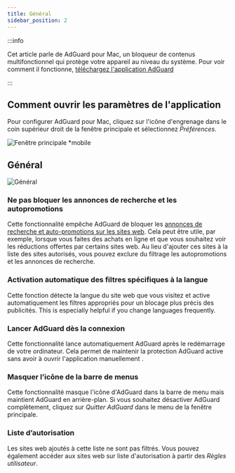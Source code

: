 ```yaml
---
title: Général
sidebar_position: 2
---
```


:::info

Cet article parle de AdGuard pour Mac, un bloqueur de contenus multifonctionnel qui protège votre appareil au niveau du système. Pour voir comment il fonctionne, [téléchargez l'application AdGuard](https://agrd.io/download-kb-adblock)

:::

## Comment ouvrir les paramètres de l'application

Pour configurer AdGuard pour Mac, cliquez sur l'icône d'engrenage dans le coin supérieur droit de la fenêtre principale et sélectionnez _Préférences_.

![Fenêtre principale \*mobile](https://cdn.adtidy.org/content/kb/ad_blocker/mac/main.png)

## Général

![Général](https://cdn.adtidy.org/content/kb/ad_blocker/mac/general.png)

### Ne pas bloquer les annonces de recherche et les autopromotions

Cette fonctionnalité empêche AdGuard de bloquer les [annonces de recherche et auto-promotions sur les sites web](/general/ad-filtering/search-ads). Cela peut être utile, par exemple, lorsque vous faites des achats en ligne et que vous souhaitez voir les réductions offertes par certains sites web. Au lieu d'ajouter ces sites à la liste des sites autorisés, vous pouvez exclure du filtrage les autopromotions et les annonces de recherche.

### Activation automatique des filtres spécifiques à la langue

Cette fonction détecte la langue du site web que vous visitez et active automatiquement les filtres appropriés pour un blocage plus précis des publicités. This is especially helpful if you change languages frequently.

### Lancer AdGuard dès la connexion

Cette fonctionnalité lance automatiquement AdGuard après le redémarrage de votre ordinateur. Cela permet de maintenir la protection AdGuard active sans avoir à ouvrir l'application manuellement .

### Masquer l’icône de la barre de menus

Cette fonctionnalité masque l'icône d'AdGuard dans la barre de menu mais maintient AdGuard en arrière-plan. Si vous souhaitez désactiver AdGuard complètement, cliquez sur _Quitter AdGuard_ dans le menu de la fenêtre principale.

### Liste d’autorisation

Les sites web ajoutés à cette liste ne sont pas filtrés. Vous pouvez également accéder aux sites web sur liste d'autorisation à partir des _Règles utilisateur_.

